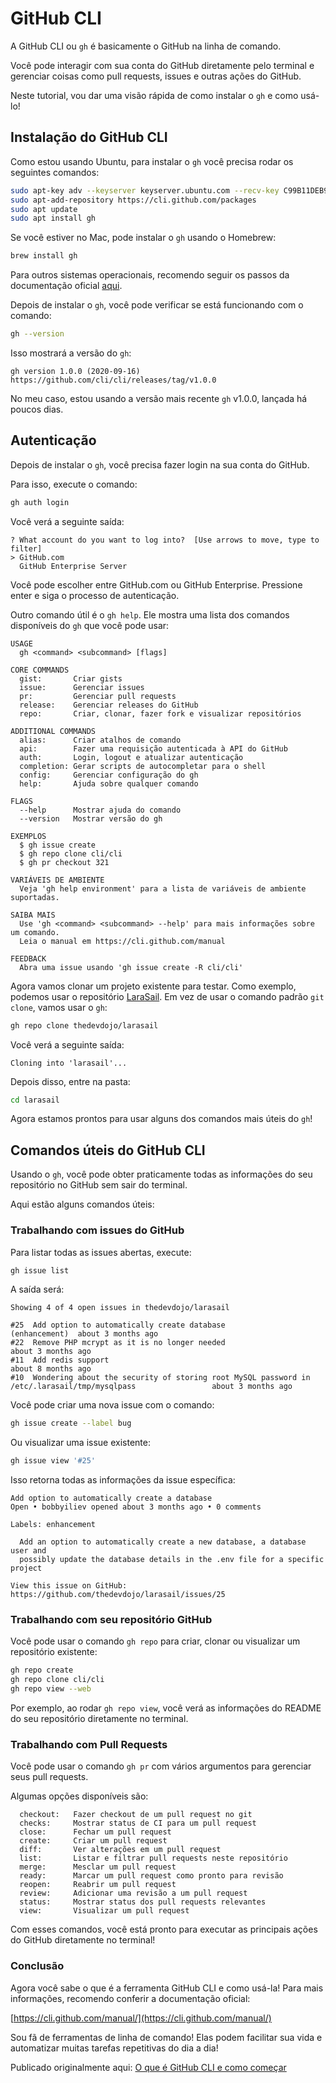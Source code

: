 # GitHub CLI

A GitHub CLI ou `gh` é basicamente o GitHub na linha de comando.

Você pode interagir com sua conta do GitHub diretamente pelo terminal e gerenciar coisas como pull requests, issues e outras ações do GitHub.

Neste tutorial, vou dar uma visão rápida de como instalar o `gh` e como usá-lo!

## Instalação do GitHub CLI

Como estou usando Ubuntu, para instalar o `gh` você precisa rodar os seguintes comandos:

```bash
sudo apt-key adv --keyserver keyserver.ubuntu.com --recv-key C99B11DEB97541F0
sudo apt-add-repository https://cli.github.com/packages
sudo apt update
sudo apt install gh
```

Se você estiver no Mac, pode instalar o `gh` usando o Homebrew:

```bash
brew install gh
```

Para outros sistemas operacionais, recomendo seguir os passos da documentação oficial [aqui](https://github.com/cli/cli#installation).

Depois de instalar o `gh`, você pode verificar se está funcionando com o comando:

```bash
gh --version
```

Isso mostrará a versão do `gh`:

```
gh version 1.0.0 (2020-09-16)
https://github.com/cli/cli/releases/tag/v1.0.0
```

No meu caso, estou usando a versão mais recente `gh` v1.0.0, lançada há poucos dias.

## Autenticação

Depois de instalar o `gh`, você precisa fazer login na sua conta do GitHub.

Para isso, execute o comando:

```bash
gh auth login
```

Você verá a seguinte saída:

```
? What account do you want to log into?  [Use arrows to move, type to filter]
> GitHub.com
  GitHub Enterprise Server
```

Você pode escolher entre GitHub.com ou GitHub Enterprise. Pressione enter e siga o processo de autenticação.

Outro comando útil é o `gh help`. Ele mostra uma lista dos comandos disponíveis do `gh` que você pode usar:

```
USAGE
  gh <command> <subcommand> [flags]

CORE COMMANDS
  gist:       Criar gists
  issue:      Gerenciar issues
  pr:         Gerenciar pull requests
  release:    Gerenciar releases do GitHub
  repo:       Criar, clonar, fazer fork e visualizar repositórios

ADDITIONAL COMMANDS
  alias:      Criar atalhos de comando
  api:        Fazer uma requisição autenticada à API do GitHub
  auth:       Login, logout e atualizar autenticação
  completion: Gerar scripts de autocompletar para o shell
  config:     Gerenciar configuração do gh
  help:       Ajuda sobre qualquer comando

FLAGS
  --help      Mostrar ajuda do comando
  --version   Mostrar versão do gh

EXEMPLOS
  $ gh issue create
  $ gh repo clone cli/cli
  $ gh pr checkout 321

VARIÁVEIS DE AMBIENTE
  Veja 'gh help environment' para a lista de variáveis de ambiente suportadas.

SAIBA MAIS
  Use 'gh <command> <subcommand> --help' para mais informações sobre um comando.
  Leia o manual em https://cli.github.com/manual

FEEDBACK
  Abra uma issue usando 'gh issue create -R cli/cli'
```

Agora vamos clonar um projeto existente para testar. Como exemplo, podemos usar o repositório [LaraSail](https://github.com/thedevdojo/larasail). Em vez de usar o comando padrão `git clone`, vamos usar o `gh`:

```bash
gh repo clone thedevdojo/larasail
```

Você verá a seguinte saída:

```
Cloning into 'larasail'...
```

Depois disso, entre na pasta:

```bash
cd larasail
```

Agora estamos prontos para usar alguns dos comandos mais úteis do `gh`!

## Comandos úteis do GitHub CLI

Usando o `gh`, você pode obter praticamente todas as informações do seu repositório no GitHub sem sair do terminal.

Aqui estão alguns comandos úteis:

### Trabalhando com issues do GitHub

Para listar todas as issues abertas, execute:

```bash
gh issue list
```

A saída será:

```
Showing 4 of 4 open issues in thedevdojo/larasail

#25  Add option to automatically create database                                                  (enhancement)  about 3 months ago
#22  Remove PHP mcrypt as it is no longer needed                                                                 about 3 months ago
#11  Add redis support                                                                                           about 8 months ago
#10  Wondering about the security of storing root MySQL password in /etc/.larasail/tmp/mysqlpass                 about 3 months ago
```

Você pode criar uma nova issue com o comando:

```bash
gh issue create --label bug
```

Ou visualizar uma issue existente:

```bash
gh issue view '#25'
```

Isso retorna todas as informações da issue específica:

```
Add option to automatically create a database
Open • bobbyiliev opened about 3 months ago • 0 comments

Labels: enhancement

  Add an option to automatically create a new database, a database user and
  possibly update the database details in the .env file for a specific project

View this issue on GitHub: https://github.com/thedevdojo/larasail/issues/25
```

### Trabalhando com seu repositório GitHub

Você pode usar o comando `gh repo` para criar, clonar ou visualizar um repositório existente:

```bash
gh repo create
gh repo clone cli/cli
gh repo view --web
```

Por exemplo, ao rodar `gh repo view`, você verá as informações do README do seu repositório diretamente no terminal.

### Trabalhando com Pull Requests

Você pode usar o comando `gh pr` com vários argumentos para gerenciar seus pull requests.

Algumas opções disponíveis são:

```
  checkout:   Fazer checkout de um pull request no git
  checks:     Mostrar status de CI para um pull request
  close:      Fechar um pull request
  create:     Criar um pull request
  diff:       Ver alterações em um pull request
  list:       Listar e filtrar pull requests neste repositório
  merge:      Mesclar um pull request
  ready:      Marcar um pull request como pronto para revisão
  reopen:     Reabrir um pull request
  review:     Adicionar uma revisão a um pull request
  status:     Mostrar status dos pull requests relevantes
  view:       Visualizar um pull request
```

Com esses comandos, você está pronto para executar as principais ações do GitHub diretamente no terminal!

### Conclusão

Agora você sabe o que é a ferramenta GitHub CLI e como usá-la! Para mais informações, recomendo conferir a documentação oficial:

[https://cli.github.com/manual/](https://cli.github.com/manual/)

Sou fã de ferramentas de linha de comando! Elas podem facilitar sua vida e automatizar muitas tarefas repetitivas do dia a dia!

Publicado originalmente aqui:
[O que é GitHub CLI e como começar](https://devdojo.com/bobbyiliev/what-is-github-cli-and-how-to-get-started)
